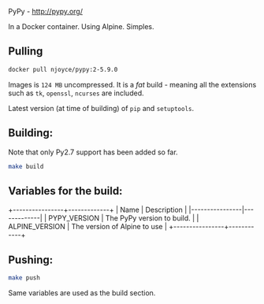 PyPy - http://pypy.org/

In a Docker container. Using Alpine. Simples.

Pulling
-------

```sh
docker pull njoyce/pypy:2-5.9.0
```

Images is ``124 MB`` uncompressed. It is a _fat_ build - meaning all the
extensions such as ``tk``, ``openssl``, ``ncurses`` are included.

Latest version (at time of building) of ``pip`` and ``setuptools``.

Building:
---------

Note that only Py2.7 support has been added so far.

```sh
make build
```

Variables for the build:
------------------------
+----------------+-------------+
| Name           | Description |
|----------------|-------------|
| PYPY_VERSION   | The PyPy version to build. |
| ALPINE_VERSION | The version of Alpine to use |
+----------------+------------+

Pushing:
--------

```sh
make push
```

Same variables are used as the build section.
